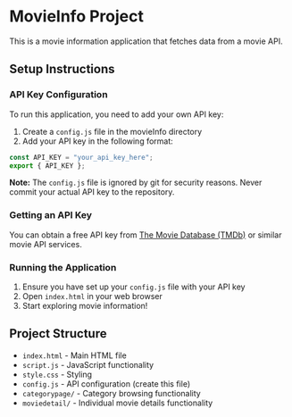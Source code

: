 # MovieInfo Project

This is a movie information application that fetches data from a movie API.

## Setup Instructions

### API Key Configuration

To run this application, you need to add your own API key:

1. Create a `config.js` file in the movieInfo directory
2. Add your API key in the following format:

```javascript
const API_KEY = "your_api_key_here";
export { API_KEY };
```

**Note:** The `config.js` file is ignored by git for security reasons. Never commit your actual API key to the repository.

### Getting an API Key

You can obtain a free API key from [The Movie Database (TMDb)](https://www.themoviedb.org/settings/api) or similar movie API services.

### Running the Application

1. Ensure you have set up your `config.js` file with your API key
2. Open `index.html` in your web browser
3. Start exploring movie information!

## Project Structure

- `index.html` - Main HTML file
- `script.js` - JavaScript functionality
- `style.css` - Styling
- `config.js` - API configuration (create this file)
- `categorypage/` - Category browsing functionality
- `moviedetail/` - Individual movie details functionality

